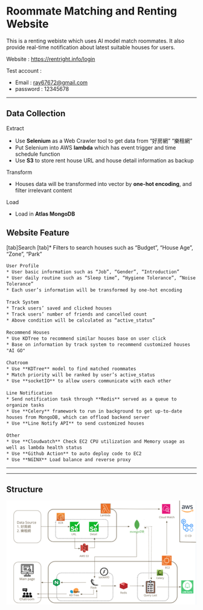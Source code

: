 # Roommate Matching and Renting Website

This is a renting webiste which uses AI model match roommates. It also provide real-time notification about latest suitable houses for users. 

Website : https://rentright.info/login

Test account :
* Email : ray67672@gmail.com
* password : 12345678

----

## Data Collection 
Extract
* Use **Selenium** as a Web Crawler tool to get data from “好房網” “樂租網”
* Put Selenium into AWS **lambda** which has event trigger and time schedule function
* Use **S3** to store rent house URL and house detail information as backup

Transform
* Houses data will be transformed into vector by **one-hot encoding**, and filter irrelevant content

Load
* Load in **Atlas MongoDB**

## Website Feature 

[tab]Search
[tab]* Filters to search houses such as “Budget”, “House Age”, “Zone”, “Park”

    User Profile
    * User basic information such as “Job”, “Gender”, “Introduction”
    * User daily routine such as “Sleep time”, “Hygiene Tolerance”, “Noise Tolerance”
    * Each user’s information will be transformed by one-hot encoding

    Track System
    * Track users’ saved and clicked houses
    * Track users’ number of friends and cancelled count
    * Above condition will be calculated as “active_status”

    Recommend Houses
    * Use KDTree to recommend similar houses base on user click
    * Base on information by track system to recommend customized houses "AI GO"

    Chatroom
    * Use **KDTree** model to find matched roommates
    * Match priority will be ranked by user’s active_status
    * Use **socketIO** to allow users communicate with each other

    Line Notification
    * Send notification task through **Redis** served as a queue to organize tasks
    * Use **Celery** framework to run in background to get up-to-date houses from MongoDB, which can offload backend server
    * Use **Line Notify API** to send customized houses

    Other 
    * Use **Cloudwatch** Check EC2 CPU utilization and Memory usage as well as lambda health status
    * Use **Github Action** to auto deploy code to EC2
    * Use **NGINX** Load balance and reverse proxy

----


----
## Structure
![Structure](image/structure.png)